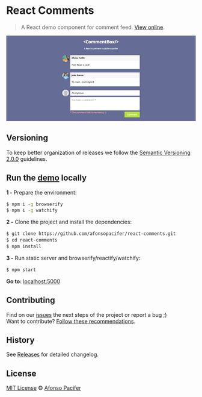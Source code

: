 # React Comments

> A React demo component for comment feed. [View online](http://afonsopacifer.github.io/react-comments/).

![commentbox](commentbox.jpg)

## Versioning
To keep better organization of releases we follow the [Semantic Versioning 2.0.0](http://semver.org/) guidelines.

## Run the [demo](http://afonsopacifer.github.io/react-comments/) locally
**1 -** Prepare the environment:

```sh
$ npm i -g browserify
$ npm i -g watchify
```

**2 -** Clone the project and install the dependencies:

```sh
$ git clone https://github.com/afonsopacifer/react-comments.git
$ cd react-comments
$ npm install
```
**3 -** Run static server and browserify/reactify/watchify:

```sh
$ npm start
```

**Go to:** [localhost:5000](http://localhost:5000/)

## Contributing
Find on our [issues](https://github.com/afonsopacifer/react-comments/issues/) the next steps of the project or report a bug ;)
<br>
Want to contribute? [Follow these recommendations](https://github.com/afonsopacifer/react-comments/blob/master/CONTRIBUTING.md).

## History
See [Releases](https://github.com/afonsopacifer/react-comments/releases) for detailed changelog.

## License
[MIT License](https://github.com/afonsopacifer/react-comments/blob/master/LICENSE.md) © [Afonso Pacifer](http://afonsopacifer.com/)
